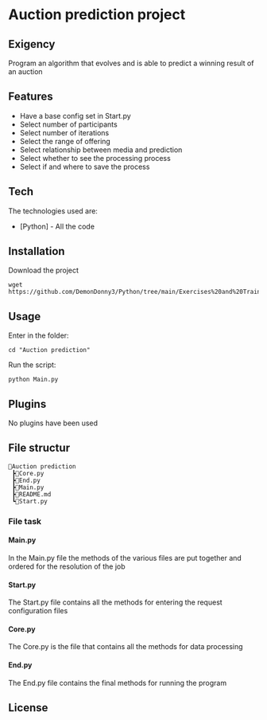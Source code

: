 # Auction prediction project
## Exigency
Program an algorithm that evolves and is able to predict a winning result of an auction

## Features

- Have a base config set in Start.py
- Select number of participants
- Select number of iterations
- Select the range of offering
- Select relationship between media and prediction
- Select whether to see the processing process
- Select if and where to save the process

## Tech
The technologies used are:

- [Python] - All the code

## Installation
Download the project

```
wget https://github.com/DemonDonny3/Python/tree/main/Exercises%20and%20Training/Exercises/Auction%20prediction
```

## Usage
Enter in the folder:

```
cd "Auction prediction"
```

Run the script:

```
python Main.py
```

## Plugins
No plugins have been used

## File structur
```
📂Auction prediction
 ┣📜Core.py
 ┣📜End.py
 ┣📜Main.py
 ┣📜README.md
 ┗📜Start.py
```

### File task
#### Main.py
In the Main.py file the methods of the various files are put together and ordered for the resolution of the job

#### Start.py
The Start.py file contains all the methods for entering the request configuration files

#### Core.py
The Core.py is the file that contains all the methods for data processing

#### End.py
The End.py file contains the final methods for running the program

## License